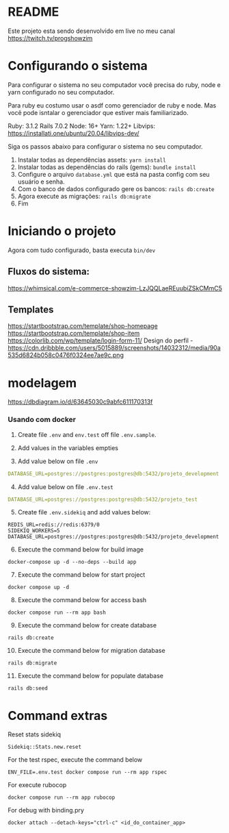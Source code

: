 # README

Este projeto esta sendo desenvolvido em live no meu canal https://twitch.tv/progshowzim

# Configurando o sistema
Para configurar o sistema no seu computador você precisa do ruby, node e yarn configurado no seu computador.

Para ruby eu costumo usar o asdf como gerenciador de ruby e node. Mas você pode isntalar o gerenciador que estiver mais familiarizado.

Ruby: 3.1.2
Rails 7.0.2
Node: 16+
Yarn: 1.22+
Libvips: https://installati.one/ubuntu/20.04/libvips-dev/

Siga os passos abaixo para configurar o sistema no seu computador.
1. Instalar todas as dependências assets: `yarn install`
2. Instalar todas as dependências do rails (gems): `bundle install`
3. Configure o arquivo `database.yml` que está na pasta config com seu usuário e senha.
4. Com o banco de dados configurado gere os bancos: `rails db:create`
5. Agora execute as migrações: `rails db:migrate`
6. Fim

# Iniciando o projeto
Agora com tudo configurado, basta executa `bin/dev`

## Fluxos do sistema:
https://whimsical.com/e-commerce-showzim-LzJQQLaeREuubiZSkCMmC5

## Templates

https://startbootstrap.com/template/shop-homepage
https://startbootstrap.com/template/shop-item
https://colorlib.com/wp/template/login-form-11/
Design do perfil - https://cdn.dribbble.com/users/5015889/screenshots/14032312/media/90a535d6824b058c0476f0324ee7ae9c.png

# modelagem
https://dbdiagram.io/d/63645030c9abfc611170313f

### Usando com docker

1. Create file `.env` and `env.test` off file `.env.sample`.

2. Add values in the variables empties

3. Add value below on file `.env`

```yml
DATABASE_URL=postgres://postgres:postgres@db:5432/projeto_development
```

4. Add value below on file `.env.test`

```yml
DATABASE_URL=postgres://postgres:postgres@db:5432/projeto_test
```

5. Create file `.env.sidekiq` and add values below:
```
REDIS_URL=redis://redis:6379/0
SIDEKIQ_WORKERS=5
DATABASE_URL=postgres://postgres:postgres@db:5432/projeto_development
```
6. Execute the command below for build image
```
docker-compose up -d --no-deps --build app
```
7. Execute the command below for start project
```
docker compose up -d
```
8. Execute the command below for access bash
```
docker compose run --rm app bash
```
9. Execute the command below for create database
```
rails db:create
```
10. Execute the command below for migration database
```
rails db:migrate
```
11. Execute the command below for populate database
```
rails db:seed
```

# Command extras
Reset stats sidekiq
```
Sidekiq::Stats.new.reset
```
For the test rspec, execute the command below
```
ENV_FILE=.env.test docker compose run --rm app rspec
```
For execute rubocop
```
docker compose run --rm app rubocop
```
For debug with binding.pry
```
docker attach --detach-keys="ctrl-c" <id_do_container_app>
```
